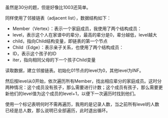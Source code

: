 虽然是30分的题，但是好像比1003还简单。

同样使用了邻接链表（adjacent list），数据结构如下：
- Member（Vertex）：表示一个家庭成员，我使用了两个结构成员：
 - level，表示这个人在家谱中的辈分，最高的辈分是0，辈分越低，level越大
 - child，指向Child结构变量，即链表的第一个节点
- Child（Edge）：表示亲子关系，也使用了两个结构成员：
 - ID，表示这个孩子的ID
 - iter，指向相同父母的下一个孩子Child变量

读取数据，建立邻接链表。初始化01节点的level为0，其他level为INF。

然后按level从0开始，依次遍历所有Member，找出相应辈分的家庭成员。这时分两种情况：这个成员没有孩子，那么需要进行计数；这个成员有孩子，那么需要更新他们的level值为这个成员的level+1，以便下一次遍历时找到他们。

使用一个标记表明何时不需再遍历，我用的是记录人数，当之前所有level的人数已经是总人数，那么说明已全部遍历，此时退出循环。
